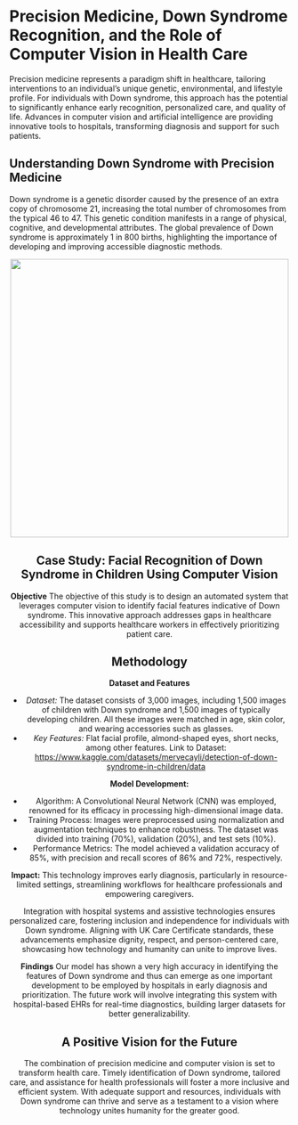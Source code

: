 # Precision Medicine, Down Syndrome Recognition, and the Role of Computer Vision in Health Care
Precision medicine represents a paradigm shift in healthcare, tailoring interventions to an individual’s unique genetic, environmental, and lifestyle profile. For individuals with Down syndrome, this approach has the potential to significantly enhance early recognition, personalized care, and quality of life. Advances in computer vision and artificial intelligence are providing innovative tools to hospitals, transforming diagnosis and support for such patients.

## Understanding Down Syndrome with Precision Medicine
Down syndrome is a genetic disorder caused by the presence of an extra copy of chromosome 21, increasing the total number of chromosomes from the typical 46 to 47. This genetic condition manifests in a range of physical, cognitive, and developmental attributes. The global prevalence of Down syndrome is approximately 1 in 800 births, highlighting the importance of developing and improving accessible diagnostic methods.
<center><img src ="https://upload.wikimedia.org/wikipedia/commons/0/03/Boy_with_Down_Syndrome.JPG" width = "500" height = '500'/>

## Case Study: Facial Recognition of Down Syndrome in Children Using Computer Vision
**Objective**
The objective of this study is to design an automated system that leverages computer vision to identify facial features indicative of Down syndrome. This innovative approach addresses gaps in healthcare accessibility and supports healthcare workers in effectively prioritizing patient care.

## Methodology
**Dataset and Features**

- *Dataset:* The dataset consists of 3,000 images, including 1,500 images of children with Down syndrome and 1,500 images of typically developing children. All these images were matched in age, skin color, and wearing accessories such as glasses.
- *Key Features:* Flat facial profile, almond-shaped eyes, short necks, among other features.
Link to Dataset: https://www.kaggle.com/datasets/mervecayli/detection-of-down-syndrome-in-children/data

**Model Development:**
- Algorithm: A Convolutional Neural Network (CNN) was employed, renowned for its efficacy in processing high-dimensional image data.
- Training Process: Images were preprocessed using normalization and augmentation techniques to enhance robustness. The dataset was divided into training (70%), validation (20%), and test sets (10%).
- Performance Metrics: The model achieved a validation accuracy of 85%, with precision and recall scores of 86% and 72%, respectively.

**Impact:**
This technology improves early diagnosis, particularly in resource-limited settings, streamlining workflows for healthcare professionals and empowering caregivers.

Integration with hospital systems and assistive technologies ensures personalized care, fostering inclusion and independence for individuals with Down syndrome. Aligning with UK Care Certificate standards, these advancements emphasize dignity, respect, and person-centered care, showcasing how technology and humanity can unite to improve lives.

**Findings**
Our model has shown a very high accuracy in identifying the features of Down syndrome and thus can emerge as one important development to be employed by hospitals in early diagnosis and prioritization. The future work will involve integrating this system with hospital-based EHRs for real-time diagnostics, building larger datasets for better generalizability.

## A Positive Vision for the Future
The combination of precision medicine and computer vision is set to transform health care. Timely identification of Down syndrome, tailored care, and assistance for health professionals will foster a more inclusive and efficient system. With adequate support and resources, individuals with Down syndrome can thrive and serve as a testament to a vision where technology unites humanity for the greater good.
